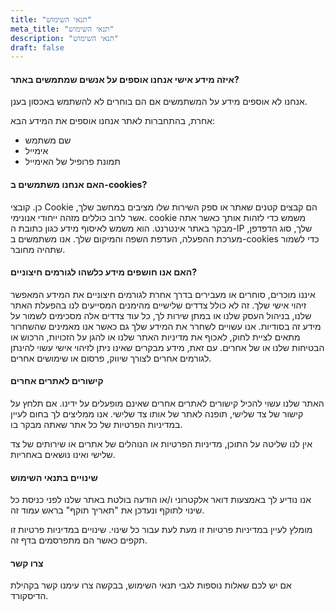 ```yaml
---
title: "תנאי השימוש"
meta_title: "תנאי השימוש"
description: "תנאי השימוש"
draft: false
---
```

#### איזה מידע אישי אנחנו אוספים על אנשים שמתמשים באתר?

 אנחנו לא אוספים מידע על המשתמשים אם הם בוחרים לא להשתמש באכסון בענן.
 
 אחרת, בהתחברות לאתר אנחנו אוספים את המידע הבא:

- שם משתמש
- אימייל
- תמונת פרופיל של האימייל

#### האם אנחנו משתמשים ב-cookies?

כן. קובצי Cookie הם קבצים קטנים שאתר או ספק השירות שלו מציבים במחשב שלך, אשר לרוב כוללים מזהה ייחודי אנונימי. cookie משמש כדי לזהות אותך כאשר אתה מבקר באתר אינטרנט. הוא משמש לאיסוף מידע כגון כתובת ה-IP שלך, סוג הדפדפן, מערכת ההפעלה, העדפת השפה והמיקום שלך. אנו משתמשים ב-cookies כדי לשמור שתהיה מחובר.

#### האם אנו חושפים מידע כלשהו לגורמים חיצוניים?

איננו מוכרים, סוחרים או מעבירים בדרך אחרת לגורמים חיצוניים את המידע המאפשר זיהוי אישי שלך. זה לא כולל צדדים שלישיים מהימנים המסייעים לנו בהפעלת האתר שלנו, בניהול העסק שלנו או במתן שירות לך, כל עוד צדדים אלה מסכימים לשמור על מידע זה בסודיות. אנו עשויים לשחרר את המידע שלך גם כאשר אנו מאמינים שהשחרור מתאים לציית לחוק, לאכוף את מדיניות האתר שלנו או להגן על הזכויות, הרכוש או הבטיחות שלנו או של אחרים. עם זאת, מידע מבקרים שאינו ניתן לזיהוי אישי עשוי להינתן לגורמים אחרים לצורך שיווק, פרסום או שימושים אחרים.

#### קישורים לאתרים אחרים

האתר שלנו עשוי להכיל קישורים לאתרים אחרים שאינם מופעלים על ידינו. אם תלחץ על קישור של צד שלישי, תופנה לאתר של אותו צד שלישי. אנו ממליצים לך בחום לעיין במדיניות הפרטיות של כל אתר שאתה מבקר בו.

אין לנו שליטה על התוכן, מדיניות הפרטיות או הנוהלים של אתרים או שירותים של צד שלישי ואינו נושאים באחריות.

#### שינויים בתנאי השימוש

אנו נודיע לך באמצעות דואר אלקטרוני ו/או הודעה בולטת באתר שלנו לפני כניסת כל שינוי לתוקף ונעדכן את "תאריך תוקף" בראש עמוד זה.

מומלץ לעיין במדיניות פרטיות זו מעת לעת עבור כל שינוי. שינויים במדיניות פרטיות זו תקפים כאשר הם מתפרסמים בדף זה.

#### צרו קשר

אם יש לכם שאלות נוספות לגבי תנאי השימוש, בבקשה צרו עימנו קשר בקהילת הדיסקורד.

